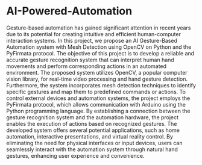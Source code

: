 # AI-Powered-Automation
Gesture-based automation has gained significant attention in recent years due to its potential 
for creating intuitive and efficient human-computer interaction systems. In this project, we 
propose an AI Gesture-Based Automation system with Mesh Detection using OpenCV on 
Python and the PyFirmata protocol. The objective of this project is to develop a reliable and 
accurate gesture recognition system that can interpret human hand movements and perform 
corresponding actions in an automated environment. 
The proposed system utilizes OpenCV, a popular computer vision library, for real-time video 
processing and hand gesture detection. Furthermore, the system incorporates mesh 
detection techniques to identify specific gestures and map them to predefined commands or 
actions. 
To control external devices and automation systems, the project employs the PyFirmata 
protocol, which allows communication with Arduino using the Python programming 
language. By establishing a connection between the gesture recognition system and the 
automation hardware, the project enables the execution of actions based on recognized 
gestures. 
The developed system offers several potential applications, such as home automation, 
interactive presentations, and virtual reality control. By eliminating the need for physical 
interfaces or input devices, users can seamlessly interact with the automation system through 
natural hand gestures, enhancing user experience and convenience. 
